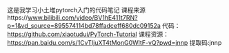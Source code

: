 这是我学习小土堆pytorch入门的代码笔记
课程来源https://www.bilibili.com/video/BV1hE411t7RN?p=1&vd_source=895574114bd78ffadceff680dc09152a
代码：https://github.com/xiaotudui/PyTorch-Tutorial
课程资源：https://pan.baidu.com/s/1CvTIjuXT4tMonG0WltF-vQ?pwd=jnnp 提取码:jnnp
